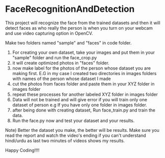 # FaceRecognitionAndDetection
This project will recognize the face from the trained datasets and then it will detect faces as who really the person is when you turn on your webcam and use video capturing option in OpenCV.

Make two folders named "sample" and "faces" in code folder.

1) For creating your own dataset, take your images and put them in your "sample" folder and run the face_crop.py
2) it will create optimized photos in "faces" folder.
3) now make label for the photos of the person whose dataset you are making first. 
   E.G in my case I created two directories in images folders with names of the person whose dataset I made
4) cut the photos from faces folder and paste them in your XYZ folder in images folder
5) repeat these processes for another labeled XYZ folder in images folder
6) Data will not be trained and will give error if you will train only one dataset of person e.g If you have only one folder in images folder.
7) after being done with creating dataset, Run face_train.py and train the data.
8) Run the face.py now and test your dataset and your results.

Note) Better the dataset you make, the better will be results.
Make sure you read the report and watch the video's ending if you can't understand hindi/urdu as last two minutes of videos shows my results.

Happy Coding!!!!
